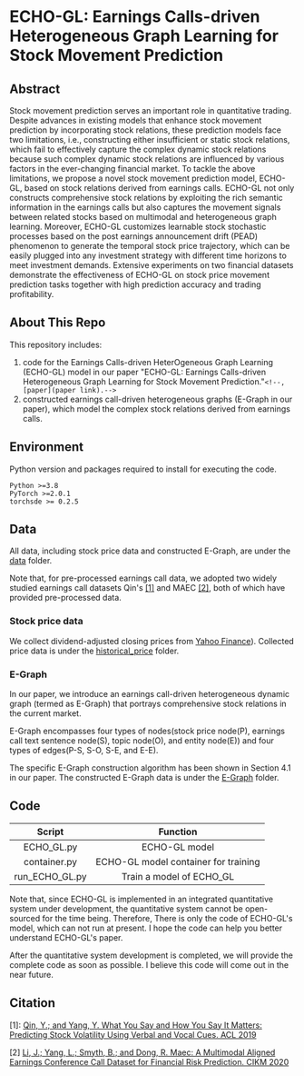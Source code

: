 # ECHO-GL: Earnings Calls-driven Heterogeneous Graph Learning for Stock Movement Prediction

<!-- Abstract        -->

## Abstract

Stock movement prediction serves an important role in quantitative trading. Despite advances in existing models that enhance stock movement prediction by incorporating stock relations, these prediction models face two limitations, i.e., constructing either insufficient or static stock relations, which fail to effectively capture the complex dynamic stock relations because such complex dynamic stock relations are influenced by various factors in the ever-changing financial market. To tackle the above limitations, we propose a novel stock movement prediction model, ECHO-GL, based on stock relations derived from earnings calls. ECHO-GL not only constructs comprehensive stock relations by exploiting the rich semantic information in the earnings calls but also captures the movement signals between related stocks based on multimodal and heterogeneous graph learning. Moreover, ECHO-GL customizes learnable stock stochastic processes based on the post earnings announcement drift (PEAD) phenomenon to generate the temporal stock price trajectory, which can be easily plugged into any investment strategy with different time horizons to meet investment demands. Extensive experiments on two financial datasets demonstrate the effectiveness of ECHO-GL on stock price movement prediction tasks together with high prediction accuracy and trading profitability.

<!-- About this Repo  -->

## About This Repo

<!-- TODO:  xxx: data folder
            paper link -->

This repository includes:

1. code for the Earnings Calls-driven HeterOgeneous Graph Learning (ECHO-GL) model in our paper "ECHO-GL: Earnings Calls-driven Heterogeneous Graph Learning for Stock Movement Prediction."`<!--, [paper](paper link).-->`
2. constructed earnings call-driven heterogeneous graphs (E-Graph in our paper), which model the complex stock relations derived from earnings calls.

<!--
ECHO-GL to deeply model the complex stock relations in an earnings call-driven heterogeneous dynamic graph (termed as E-Graph) for better predicting stock movements.
-->

<!-- Environment        -->

## Environment

<!-- TODO: 环境要求 -->

Python version and packages required to install for executing the code.

```
Python >=3.8
PyTorch >=2.0.1
torchsde >= 0.2.5
```

<!-- Data Introduction -->

## Data

All data, including stock price data and constructed E-Graph, are under the [data]() folder.

Note that, for pre-processed earnings call data, we adopted two widely studied earnings call datasets Qin's [[1]](https://aclanthology.org/P19-1038.pdf) and MAEC [[2]](https://dl.acm.org/doi/pdf/10.1145/3340531.3412879), both of which have provided pre-processed data.

### Stock price data

We collect dividend-adjusted closing prices from [Yahoo Finance](https://aclanthology.org/P19-1038.pdf)). Collected price data is under the [historical_price]() folder.

<!-- All data, including Sequential Data, Industry Relation, and Wiki Relation, are under the data folder. 
We use Qin's and MAEC as raw data

Processed data: xxx is the dataset used to conducted experiments in our paper. -->

<!-- ### Relation Data
The original industry relation and Wiki relation data used for E-Graph construction are under the [relation]() folder. -->

### E-Graph

In our paper, we introduce an earnings call-driven heterogeneous dynamic graph (termed as E-Graph) that portrays comprehensive stock relations in the current market.

E-Graph encompasses four types of nodes(stock price node(P), earnings call text sentence node(S), topic node(O), and entity node(E)) and four types of edges(P-S, S-O, S-E, and E-E).

The specific E-Graph construction algorithm has been shown in Section 4.1 in our paper.
The constructed E-Graph data is under the [E-Graph]() folder.

<!-- To get the relation data, run the following command:
```python
# TODO
# 参考写法：tar zxvf relation.tar.gz
``` -->

<!-- Code Introduction  -->

## Code

|     Script     |               Function               |
| :------------: | :----------------------------------: |
|   ECHO_GL.py   |            ECHO-GL model            |
|  container.py  | ECHO-GL model container for training |
| run_ECHO_GL.py |       Train a model of ECHO_GL       |

Note that, since ECHO-GL is implemented in an integrated quantitative system under development, the quantitative system cannot be open-sourced for the time being. Therefore, There is only the code of ECHO-GL's model, which can not run at present. I hope the code can help you better understand ECHO-GL's paper.

After the quantitative system development is completed, we will provide the complete code as soon as possible. I believe this code will come out in the near future.

<!--### Training
<!-- ### Pre-processing
### Training -->

<!-- Pre-processing 和 training 的写法↓  https://github.com/fulifeng/Temporal_Relational_Stock_Ranking/blob/master/README.md?plain=1 -->

<!-- | Script | Function |
| :-----------: | :-----------: |
| rank_lstm.py | Train a model of Rank_LSTM |
| relation_rank_lstm.py | Train a model of Relational Stock Ranking | -->

<!--### Training

| run_egraph.py | Train a model of ECHO-GL |
-->

<!-- Run Command   
## Run
To repeat the experiment, download the Qin's and MAEC earnings call dataset, and extract the file into the data folder.
### Qin's
```python
python experiments/run_egraph.py --data_name qin
```
### MAEC
```python
python experiments/run_egraph.py --data_name maec
```
     -->

<!--
参考：https://github.com/fulifeng/Temporal_Relational_Stock_Ranking/blob/master/README.md?plain=1
### NASDAQ
```
python relation_rank_lstm.py -rn wikidata -l 16 -u 64 -a 0.1
```

### NYSE
```
python relation_rank_lstm.py -m NYSE -l 8 -u 32 -a 10 -e NYSE_rank_lstm_seq-8_unit-32_0.csv.npy
```

to enable gpu acceleration, add the flag of:
```
-g 1
```
!>




<!-- Citation      
## Citation
If you use the code, please kindly cite the following paper: 
```
# TODO: publish 之后
```   -->

<!-- References           -->

## Citation

[1]: [Qin, Y.; and Yang, Y. What You Say and How You Say It Matters: Predicting Stock Volatility Using Verbal and Vocal Cues. ACL 2019](https://aclanthology.org/P19-1038.pdf)

[2] [Li, J.; Yang, L.; Smyth, B.; and Dong, R. Maec: A
Multimodal Aligned Earnings Conference Call Dataset for
Financial Risk Prediction. CIKM 2020](https://dl.acm.org/doi/pdf/10.1145/3340531.3412879)

<!-- Contact   
## Contact
<mengpuliu@zju.edu.cn>
 -->
